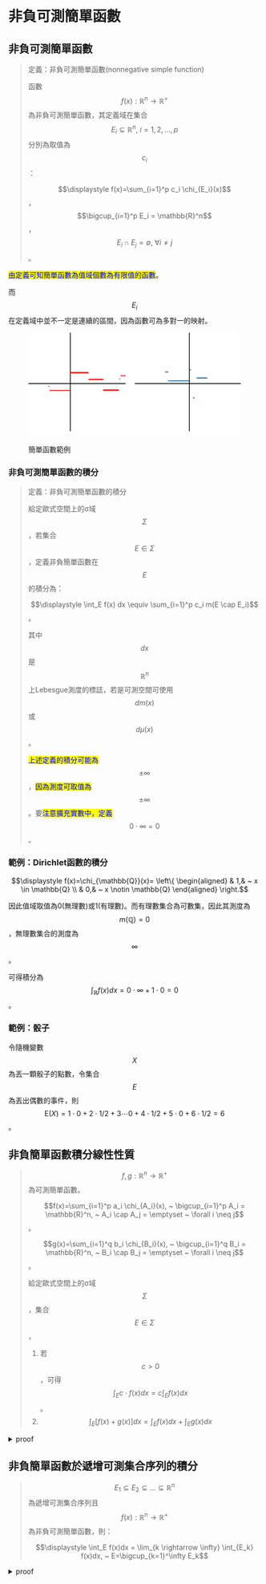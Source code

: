 # 非負可測簡單函數

## 非負可測簡單函數

> 定義：非負可測簡單函數(nonnegative simple function)
>
> 函數$$f(x): \mathbb{R}^n \rightarrow \mathbb{R}^{+}$$為非負可測簡單函數，其定義域在集合$$E_i \subseteq \mathbb{R}^n,~i=1,2,\dots, p$$分別為取值為$$c_i$$：
>
> $$\displaystyle f(x)=\sum_{i=1}^p c_i \chi_{E_i}(x)$$，$$\bigcup_{i=1}^p E_i = \mathbb{R}^n$$，$$E_i \cap E_j = \emptyset, ~\forall i \neq j$$。

<mark style="color:blue;">由定義可知簡單函數為值域個數為有限值的函數</mark>。

而$$E_i$$在定義域中並不一定是連續的區間，因為函數可為多對一的映射。



<figure><img src="../../.gitbook/assets/simple_function.png" alt=""><figcaption><p>簡單函數範例</p></figcaption></figure>

### 非負可測簡單函數的積分

> 定義：非負可測簡單函數的積分
>
> 給定歐式空間上的σ域$$\Sigma$$，若集合$$E \in \Sigma$$，定義非負簡單函數在$$E$$的積分為：
>
> $$\displaystyle \int_E f(x) dx \equiv \sum_{i=1}^p c_i m(E \cap E_i)$$。
>
> 其中$$dx$$是$$\mathbb{R}^n$$上Lebesgue測度的標誌，若是可測空間可使用$$dm(x)$$或$$d\mu(x)$$。
>
> <mark style="color:blue;">上述定義的積分可能為</mark>$$\pm \infty$$，<mark style="color:blue;">因為測度可取值為</mark>$$\pm \infty$$。要<mark style="color:blue;">注意擴充實數中，定義</mark>$$0 \cdot \infty = 0$$。

### 範例：Dirichlet函數的積分

$$\displaystyle  f(x)=\chi_{\mathbb{Q}}(x)=  \left\{ \begin{aligned} & 1,& ~ x \in \mathbb{Q} \\ & 0,& ~ x \notin \mathbb{Q}  \end{aligned} \right.$$

因此值域取值為0(無理數)或1(有理數)。而有理數集合為可數集，因此其測度為$$m(\mathbb{Q})=0$$，無理數集合的測度為$$\infty$$。

可得積分為$$\int_\mathbb{R} f(x)dx = 0 \cdot \infty + 1 \cdot 0 = 0$$。

### 範例：骰子

令隨機變數$$X$$為丟一顆骰子的點數，令集合$$E$$為丟出偶數的事件，則$$\mathrm{E}(X)=1 \cdot 0 + 2 \cdot 1/2 + 3 \cdots 0 + 4 \cdot 1/2 + 5 \cdot 0 + 6 \cdot 1/2= 6$$。

## 非負簡單函數積分線性性質

> $$f, g: \mathbb{R}^n \rightarrow \mathbb{R}^{+}$$為可測簡單函數。
>
> $$f(x)=\sum_{i=1}^p a_i \chi_{A_i}(x), ~ \bigcup_{i=1}^p A_i = \mathbb{R}^n, ~ A_i \cap A_j = \emptyset ~ \forall i \neq j$$。
>
> $$g(x)=\sum_{i=1}^q b_i \chi_{B_i}(x), ~ \bigcup_{i=1}^q B_i = \mathbb{R}^n, ~ B_i \cap B_j = \emptyset ~ \forall i \neq j$$。
>
> 給定歐式空間上的σ域$$\Sigma$$，集合$$E \in \Sigma$$，
>
> 1. 若$$c > 0$$，可得$$\displaystyle \int_E c\cdot f(x) dx = c \int_E  f(x) dx$$。
> 2. $$\displaystyle \int_E [f(x)+g(x)] dx =  \int_E  f(x) dx +  \int_E  g(x) dx$$

<details>

<summary>proof</summary>

1. 由定義可直接得證。
2. $$f(x)+g(x)$$在集合$$A_i \cap B_j$$上的值為$$a_i + b_j$$。

可得 $$\displaystyle \begin{aligned}  \int_E [f(x)+g(x)] dx &= \sum_{i=1}^p \sum_{j=1}^q (a_i + b_j) m(E \cap A_i \cap B_j) \\ 	& = \sum_{i=1}^p a_i \sum_{j=1}^q m(E \cap A_i \cap B_j) + \sum_{j=1}^q b_j \sum_{i=1}^p m(E \cap A_i \cap B_j) \\ 	& = \sum_{i=1}^p a_i m(E  \cap A_i) + \sum_{j=1}^q b_j m(E \cap B_j) \\ 		& = \int_E f(x) dx + \int_E g(x) dx  \end{aligned}$$

(QED)

</details>

## 非負簡單函數於遞增可測集合序列的積分

> $$E_1 \subseteq E_2 \subseteq  \dots \subseteq \mathbb{R}^n$$為遞增可測集合序列且$$f(x): \mathbb{R}^n \rightarrow \mathbb{R}^{+}$$為非負可測簡單函數，則：
>
> $$\displaystyle \int_E f(x)dx = \lim_{k \rightarrow \infty} \int_{E_k} f(x)dx, ~ E=\bigcup_{k=1}^\infty E_k$$

<details>

<summary>proof</summary>

由[遞增集合極限的測度(continuity of measure)](../measure.md#di-zeng-ji-he-ji-xian-de-ce-du-continuity-of-measure)可得$$\displaystyle \lim_{k \rightarrow \infty} m(E_k) = m(\lim_{k \rightarrow \infty} E_k) = m(\bigcup_{k \in \mathbb{N}} E_k)=m(E)$$。

令函數$$f(x)=\sum_{i=1}^p a_i \chi_{A_i}(x), ~ \bigcup_{i=1}^p A_i = \mathbb{R}^n, ~ A_i \cap A_j = \emptyset ~ \forall i \neq j$$

則$$\displaystyle \begin{aligned}  \lim_{k \rightarrow \infty} \int_{E_k} f(x) dx  	& = \lim_{k \rightarrow \infty} \sum_{i=1}^p a_i m(E_k \cap A_i) \\ 	& = \sum_{i=1}^p a_i m(E \cap A_i) \\ 	& = \int_E f(x) dx  \end{aligned}$$

(QED)

</details>

##

